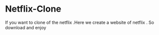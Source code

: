 # Netflix-Clone
If you want to clone of the netflix .Here we create a website of netflix . So download and enjoy
